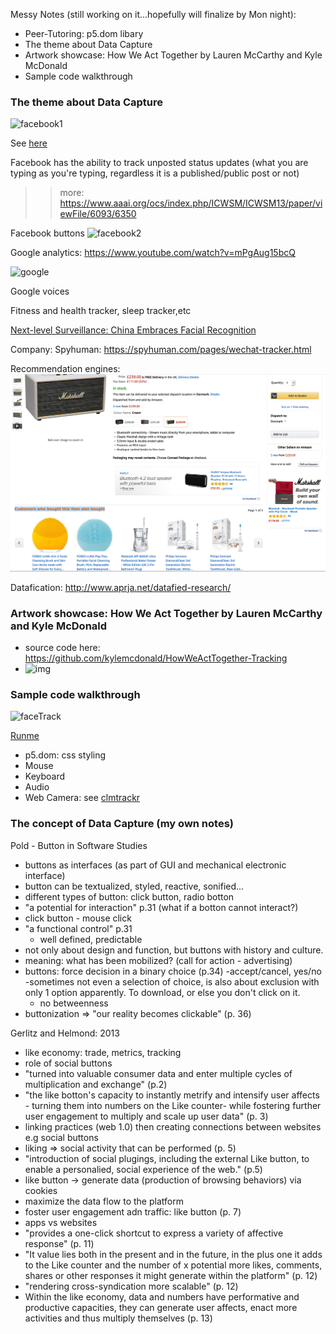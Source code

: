 Messy Notes (still working on it...hopefully will finalize by Mon night):
    
- Peer-Tutoring: p5.dom libary
- The theme about Data Capture
- Artwork showcase: How We Act Together by Lauren McCarthy and Kyle McDonald 
- Sample code walkthrough

### The theme about Data Capture

![facebook1](https://c.slashgear.com/wp-content/uploads/2013/10/facebook_heat_map.jpg)

See [here](https://www.slashgear.com/facebook-investigates-tracking-users-cursors-and-screen-behavior-30303663/)

Facebook has the ability to track unposted status updates (what you are typing as you're typing, regardless it is a published/public post or not)
>> more: https://www.aaai.org/ocs/index.php/ICWSM/ICWSM13/paper/viewFile/6093/6350

Facebook buttons 
![facebook2](http://cdn1.sbnation.com/assets/3523775/facebook_like_designs.png)

Google analytics: https://www.youtube.com/watch?v=mPgAug15bcQ 

![google](http://i.dailymail.co.uk/i/pix/2017/11/14/12/4655673600000578-5080971-image-a-7_1510661012565.jpg) 

Google voices

Fitness and health tracker, sleep tracker,etc

[Next-level Surveillance: China Embraces Facial Recognition](https://www.youtube.com/watch?v=Fq1SEqNT-7c)

Company: Spyhuman: https://spyhuman.com/pages/wechat-tracker.html

Recommendation engines: 
![Amazon](https://github.com/AUAP/AP2018/blob/master/class04/amazon.png)

Datafication: http://www.aprja.net/datafied-research/

### Artwork showcase: How We Act Together by Lauren McCarthy and Kyle McDonald 
- source code here: https://github.com/kylemcdonald/HowWeActTogether-Tracking
- ![img](http://payload496.cargocollective.com/1/19/625408/12229985/scream-comp.gif)

### Sample code walkthrough

![faceTrack](https://github.com/AUAP/AP2018/blob/master/class04/faceTrack.gif)

[Runme](https://rawgit.com/AUAP/AP2018/master/class04/sketch04/index.html)    

- p5.dom: css styling
- Mouse
- Keyboard
- Audio
- Web Camera: see [clmtrackr](https://github.com/auduno/clmtrackr)

### The concept of Data Capture (my own notes)
Pold - Button in Software Studies
- buttons as interfaces (as part of GUI and mechanical electronic interface)
- button can be textualized, styled, reactive, sonified...
- different types of button: click button, radio botton
- "a potential for interaction" p.31 (what if a botton cannot interact?)
- click button - mouse click 
- "a functional control" p.31
    - well defined, predictable
- not only about design and function, but buttons with history and culture. 
- meaning: what has been mobilized? (call for action - advertising)
- buttons: force decision in a binary choice (p.34)
    -accept/cancel, yes/no
    -sometimes not even a selection of choice, is also about exclusion with only 1 option apparently. To download, or else you don't click on it. 
    - no betweenness
 - buttonization => "our reality becomes clickable" (p. 36)
 
 Gerlitz and Helmond: 2013
 - like economy: trade, metrics, tracking
 - role of social buttons
 - "turned into valuable consumer data and enter multiple cycles of multiplication and exchange" (p.2)
 - "the like botton's capacity to instantly metrify and intensify user affects - turning them into numbers on the Like counter- while fostering further user engagement to multiply and scale up user data" (p. 3)
 - linking practices (web 1.0) then creating connections between websites e.g social buttons
 - liking => social activity that can be performed (p. 5)
 - "introduction of social plugings, including the external Like button, to enable a personalied, social experience of the web." (p.5)
 - like button -> generate data (production of browsing behaviors) via cookies
 - maximize the data flow to the platform
 - foster user engagement adn traffic: like button (p. 7)
 - apps vs websites
 - "provides a one-click shortcut to express a variety of affective response" (p. 11)
 - "It value lies both in the present and in the future, in the plus one it adds to the Like counter and the number of x potential more likes, comments, shares or other responses it might generate within the platform" (p. 12)
 - "rendering cross-syndication more scalable" (p. 12)
 - Within the like economy, data and numbers have performative and productive capacities, they can generate user affects, enact more activities and thus multiply themselves (p. 13) 


